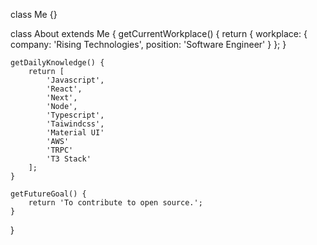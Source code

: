 class Me {}

class About extends Me {
    getCurrentWorkplace() {
        return {
            workplace: {
                company: 'Rising Technologies',
                position: 'Software Engineer'
            }
        };
    }

    getDailyKnowledge() {
        return [
            'Javascript',
            'React',
            'Next',
            'Node',
            'Typescript',
            'Taiwindcss',
            'Material UI'
            'AWS'
            'TRPC'
            'T3 Stack'
        ];
    }

    getFutureGoal() {
        return 'To contribute to open source.';
    }
}
